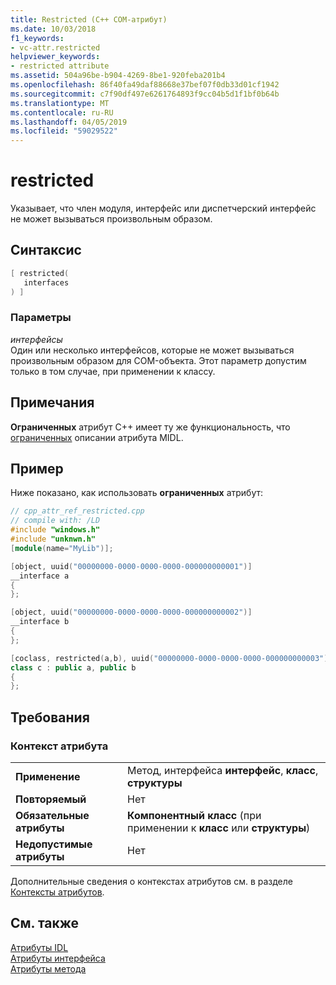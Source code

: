 ```yaml
---
title: Restricted (C++ COM-атрибут)
ms.date: 10/03/2018
f1_keywords:
- vc-attr.restricted
helpviewer_keywords:
- restricted attribute
ms.assetid: 504a96be-b904-4269-8be1-920feba201b4
ms.openlocfilehash: 86f40fa49daf88668e37bef07f0db33d01cf1942
ms.sourcegitcommit: c7f90df497e6261764893f9cc04b5d1f1bf0b64b
ms.translationtype: MT
ms.contentlocale: ru-RU
ms.lasthandoff: 04/05/2019
ms.locfileid: "59029522"
---
```

# <a name="restricted"></a>restricted

Указывает, что член модуля, интерфейс или диспетчерский интерфейс не может вызываться произвольным образом.

## <a name="syntax"></a>Синтаксис

```cpp
[ restricted(
   interfaces
) ]
```

### <a name="parameters"></a>Параметры

*интерфейсы*<br/>
Один или несколько интерфейсов, которые не может вызываться произвольным образом для COM-объекта. Этот параметр допустим только в том случае, при применении к классу.

## <a name="remarks"></a>Примечания

**Ограниченных** атрибут C++ имеет ту же функциональность, что [ограниченных](/windows/desktop/Midl/restricted) описании атрибута MIDL.

## <a name="example"></a>Пример

Ниже показано, как использовать **ограниченных** атрибут:

```cpp
// cpp_attr_ref_restricted.cpp
// compile with: /LD
#include "windows.h"
#include "unknwn.h"
[module(name="MyLib")];

[object, uuid("00000000-0000-0000-0000-000000000001")]
__interface a
{
};

[object, uuid("00000000-0000-0000-0000-000000000002")]
__interface b
{
};

[coclass, restricted(a,b), uuid("00000000-0000-0000-0000-000000000003")]
class c : public a, public b
{
};
```

## <a name="requirements"></a>Требования

### <a name="attribute-context"></a>Контекст атрибута

|||
|-|-|
|**Применение**|Метод, интерфейса **интерфейс**, **класс**, **структуры**|
|**Повторяемый**|Нет|
|**Обязательные атрибуты**|**Компонентный класс** (при применении к **класс** или **структуры**)|
|**Недопустимые атрибуты**|Нет|

Дополнительные сведения о контекстах атрибутов см. в разделе [Контексты атрибутов](cpp-attributes-com-net.md#contexts).

## <a name="see-also"></a>См. также

[Атрибуты IDL](idl-attributes.md)<br/>
[Атрибуты интерфейса](interface-attributes.md)<br/>
[Атрибуты метода](method-attributes.md)